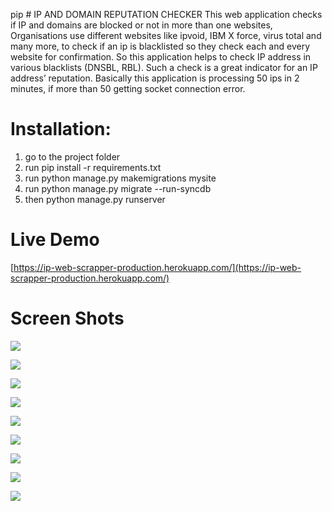 pip # IP AND DOMAIN REPUTATION CHECKER
This web application checks if IP and domains are blocked or not in more than one websites,
Organisations use different websites like ipvoid, IBM X force, virus total and many more, to check if an ip is blacklisted so they check each and every website for confirmation.
So this application helps to check IP address in various blacklists (DNSBL, RBL). Such a check is a great indicator for an IP address’ reputation. Basically this application is processing 50 ips in 2 minutes, if more than 50 getting socket connection error.

# Installation:
1. go to the project folder 
2. run pip install -r requirements.txt 
3. run python manage.py makemigrations mysite
4. run python manage.py migrate --run-syncdb
5. then python manage.py runserver

# Live Demo
[https://ip-web-scrapper-production.herokuapp.com/](https://ip-web-scrapper-production.herokuapp.com/)

# Screen Shots

![](https://firebasestorage.googleapis.com/v0/b/local-services-6e24f.appspot.com/o/front.png?alt=media&token=e0ec63f5-7a7e-42fa-9382-7a6d182764ad)

![](https://firebasestorage.googleapis.com/v0/b/local-services-6e24f.appspot.com/o/front1.png?alt=media&token=9b882da5-a66e-4a67-96e6-eff5040ab08c)

![](https://firebasestorage.googleapis.com/v0/b/local-services-6e24f.appspot.com/o/front2.png?alt=media&token=f63d04e3-e328-455d-a29d-7bde34aa0b98)

![](https://firebasestorage.googleapis.com/v0/b/local-services-6e24f.appspot.com/o/front4.png?alt=media&token=8140560e-11f1-4d2e-9cc9-9d8fe0e0b002)

![](https://firebasestorage.googleapis.com/v0/b/local-services-6e24f.appspot.com/o/front5.png?alt=media&token=bf9777d3-58a9-4e94-b782-d4d4a4125bcf)

![](https://firebasestorage.googleapis.com/v0/b/local-services-6e24f.appspot.com/o/front6.png?alt=media&token=a683a1d0-7d02-4d47-9e9a-945d5134f6b6)

![](https://firebasestorage.googleapis.com/v0/b/local-services-6e24f.appspot.com/o/front7.png?alt=media&token=63ad5460-f7ad-431b-a5f1-5d5ae5d980fb)

![](https://firebasestorage.googleapis.com/v0/b/local-services-6e24f.appspot.com/o/about.png?alt=media&token=f579420f-af35-4ece-994e-692c4077eac4)

![](https://firebasestorage.googleapis.com/v0/b/local-services-6e24f.appspot.com/o/contact.png?alt=media&token=7ca40e6a-c997-4d1d-85ee-3634c6927b5f)
